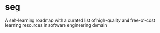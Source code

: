 # seg
A self-learning roadmap with a curated list of high-quality and free-of-cost learning resources in software engineering domain
